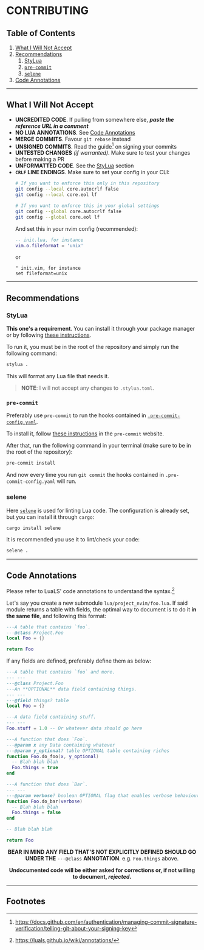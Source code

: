 # CONTRIBUTING

## Table of Contents

1. [What I Will Not Accept](#what-i-will-not-accept)
2. [Recommendations](#recommendations)
    1. [StyLua](#stylua)
    2. [`pre-commit`](#pre-commit)
    3. [`selene`](#selene)
3. [Code Annotations](#code-annotations)

---

## What I Will Not Accept

- **UNCREDITED CODE**. If pulling from somewhere else, _**paste the reference URL in a comment**_
- **NO LUA ANNOTATIONS**. See [Code Annotations](#code-annotations)
- **MERGE COMMITS**. Favour `git rebase` instead
- **UNSIGNED COMMITS**. Read the guide[^2] on signing your commits
- **UNTESTED CHANGES** _(if warranted)_. Make sure to test your changes before making a PR
- **UNFORMATTED CODE**. See the [StyLua](#stylua) section
- **`CRLF` LINE ENDINGS**. Make sure to set your config in your CLI:
    ```sh
    # If you want to enforce this only in this repository
    git config --local core.autocrlf false
    git config --local core.eol lf

    # If you want to enforce this in your global settings
    git config --global core.autocrlf false
    git config --global core.eol lf
    ```
    And set this in your nvim config (recommended):
    ```lua
    -- init.lua, for instance
    vim.o.fileformat = 'unix'
    ```
    or
    ```vim
    " init.vim, for instance
    set fileformat=unix
    ```

---

## Recommendations

### StyLua

**This one's a requirement**. You can install it through your package manager or by following
[these instructions](https://github.com/JohnnyMorganz/StyLua#installation).

To run it, you must be in the root of the repository and simply run the following command:

```sh
stylua .
```

This will format any Lua file that needs it.

> **NOTE**: I will not accept any changes to `.stylua.toml`.

### `pre-commit`

Preferably use `pre-commit` to run the hooks contained in [`.pre-commit-config.yaml`](./.pre-commit-config.yaml).

To install it, follow [these instructions](https://pre-commit.com/#install) in the `pre-commit` website.

After that, run the following command in your terminal (make sure to be in the root of the repository):

```sh
pre-commit install
```

And now every time you run `git commit` the hooks contained in `.pre-commit-config.yaml` will run.

### selene

Here [`selene`](https://github.com/Kampfkarren/selene) is used for linting Lua code.
The configuration is already set, but you can install it through `cargo`:

```sh
cargo install selene
```

It is recommended you use it to lint/check your code:

```sh
selene .
```

---

## Code Annotations

Please refer to LuaLS' code annotations to understand the syntax.[^1]

Let's say you create a new submodule `lua/project_nvim/foo.lua`. If said module returns a table
with fields, the optimal way to document is to do it **in the same file**, and following this format:

```lua
---A table that contains `foo`.
---@class Project.Foo
local Foo = {}

return Foo
```

If any fields are defined, preferably define them as below:

```lua
---A table that contains `foo` and more.
--- ---
---@class Project.Foo
---An **OPTIONAL** data field containing things.
--- ---
---@field things? table
local Foo = {}

---A data field containing stuff.
--- ---
Foo.stuff = 1.0 -- Or whatever data should go here

---A function that does `Foo`.
---@param x any Data containing whatever
---@param y_optional? table OPTIONAL table containing riches
function Foo.do_foo(x, y_optional)
  -- Blah blah blah
  Foo.things = true
end

---A function that does `Bar`.
--- ---
---@param verbose? boolean OPTIONAL flag that enables verbose behaviour
function Foo.do_bar(verbose)
  -- Blah blah blah
  Foo.things = false
end

-- Blah blah blah

return Foo
```

<div align="center">

**BEAR IN MIND ANY FIELD THAT'S NOT EXPLICITLY DEFINED SHOULD GO UNDER THE** `---@class` **ANNOTATION**.
e.g. `Foo.things` above.

**Undocumented code will be either asked for corrections or, if not willing to document, _rejected_.**

</div>

---

## Footnotes

[^1]: https://luals.github.io/wiki/annotations/
[^2]: https://docs.github.com/en/authentication/managing-commit-signature-verification/telling-git-about-your-signing-key
